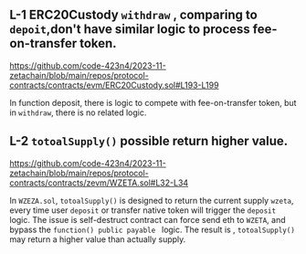 ## L-1  ERC20Custody  `withdraw` , comparing to `depoit`,don't have similar logic to process fee-on-transfer token.

https://github.com/code-423n4/2023-11-zetachain/blob/main/repos/protocol-contracts/contracts/evm/ERC20Custody.sol#L193-L199
 
In function deposit, there is logic to compete with fee-on-transfer token, but in `withdraw`, there is no related logic. 



## L-2 `totoalSupply()` possible return higher value.
 
https://github.com/code-423n4/2023-11-zetachain/blob/main/repos/protocol-contracts/contracts/zevm/WZETA.sol#L32-L34

In `WZEZA.sol`,  `totoalSupply()` is designed to return the current supply `wzeta`, every time user `deposit` or transfer native token will trigger the `deposit`  logic. The issue is self-destruct contract can force send eth to `WZETA`,  and bypass the `function() public payable `  logic.
The result is , `totoalSupply()` may return a higher value than actually supply.